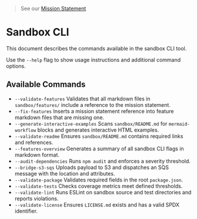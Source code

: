 > See our [Mission Statement](../../MISSION.md)

# Sandbox CLI

This document describes the commands available in the sandbox CLI tool.

Use the `--help` flag to show usage instructions and additional command options.

## Available Commands

- `--validate-features`   Validates that all markdown files in `sandbox/features/` include a reference to the mission statement.
- `--fix-features`        Inserts a mission statement reference into feature markdown files that are missing one.
- `--generate-interactive-examples`   Scans `sandbox/README.md` for `mermaid-workflow` blocks and generates interactive HTML examples.
- `--validate-readme`     Ensures `sandbox/README.md` contains required links and references.
- `--features-overview`   Generates a summary of all sandbox CLI flags in markdown format.
- `--audit-dependencies`  Runs `npm audit` and enforces a severity threshold.
- `--bridge-s3-sqs`       Uploads payload to S3 and dispatches an SQS message with the location and attributes.
- `--validate-package`    Validates required fields in the root `package.json`.
- `--validate-tests`      Checks coverage metrics meet defined thresholds.
- `--validate-lint`       Runs ESLint on sandbox source and test directories and reports violations.
- `--validate-license`    Ensures `LICENSE.md` exists and has a valid SPDX identifier.